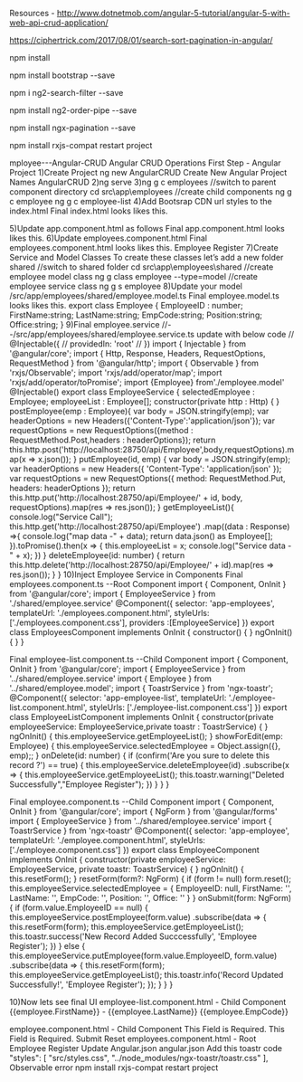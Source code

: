 Resources  - http://www.dotnetmob.com/angular-5-tutorial/angular-5-with-web-api-crud-application/

https://ciphertrick.com/2017/08/01/search-sort-pagination-in-angular/

npm install

npm install bootstrap --save

npm i ng2-search-filter --save

npm install ng2-order-pipe --save

npm install ngx-pagination --save
 
 
npm install rxjs-compat
restart project


mployee---Angular-CRUD
Angular CRUD Operations
First Step -
Angular Project
1)Create Project
ng new AngularCRUD Create New Angular Project Names AngularCRUD
2)ng serve
3)ng g c employees
//switch to parent component directory cd src\app\employees //create child components ng g c employee ng g c employee-list
4)Add Bootsrap CDN url styles to the index.html
Final index.html looks likes this.
<!doctype html>
<title>AngularCRUD</title> <script src="https://code.jquery.com/jquery-3.3.1.slim.min.js" integrity="sha384-q8i/X+965DzO0rT7abK41JStQIAqVgRVzpbzo5smXKp4YfRvH+8abtTE1Pi6jizo" crossorigin="anonymous"></script> <script src="https://cdnjs.cloudflare.com/ajax/libs/popper.js/1.14.3/umd/popper.min.js" integrity="sha384-ZMP7rVo3mIykV+2+9J3UJ46jBk0WLaUAdn689aCwoqbBJiSnjAK/l8WvCWPIPm49" crossorigin="anonymous"></script> <script src="https://stackpath.bootstrapcdn.com/bootstrap/4.1.3/js/bootstrap.min.js" integrity="sha384-ChfqqxuZUCnJSK3+MXmPNIyE6ZbWh2IMqE241rYiqJxyMiZ6OW/JmZQ5stwEULTy" crossorigin="anonymous"></script>
5)Update app.component.html as follows
Final app.component.html looks likes this.
6)Update employees.component.html
Final employees.component.html looks likes this.
Employee Register
7)Create Service and Model Classes
To create these classes let’s add a new folder shared
//switch to shared folder cd src\app\employees\shared //create employee model class ng g class employee --type=model //create employee service class ng g s employee
8)Update your model /src/app/employees/shared/employee.model.ts
Final employee.model.ts looks likes this. export class Employee { EmployeeID : number; FirstName:string; LastName:string; EmpCode:string; Position:string; Office:string; }
9)Final employee.service
//--/src/app/employees/shared/employee.service.ts update with below code
// @Injectable({ // providedIn: 'root' // }) import { Injectable } from '@angular/core'; import { Http, Response, Headers, RequestOptions, RequestMethod } from '@angular/http'; import { Observable } from 'rxjs/Observable'; import 'rxjs/add/operator/map'; import 'rxjs/add/operator/toPromise';
import {Employee} from'./employee.model'
@Injectable() export class EmployeeService { selectedEmployee : Employee; employeeList : Employee[]; constructor(private http : Http) { }
postEmployee(emp : Employee){ var body = JSON.stringify(emp); var headerOptions = new Headers({'Content-Type':'application/json'}); var requestOptions = new RequestOptions({method : RequestMethod.Post,headers : headerOptions}); return this.http.post('http://localhost:28750/api/Employee',body,requestOptions).map(x => x.json()); }
putEmployee(id, emp) { var body = JSON.stringify(emp); var headerOptions = new Headers({ 'Content-Type': 'application/json' }); var requestOptions = new RequestOptions({ method: RequestMethod.Put, headers: headerOptions }); return this.http.put('http://localhost:28750/api/Employee/' + id, body, requestOptions).map(res => res.json()); }
getEmployeeList(){ console.log("Service Call"); this.http.get('http://localhost:28750/api/Employee') .map((data : Response) =>{ console.log("map data -" + data); return data.json() as Employee[]; }).toPromise().then(x => { this.employeeList = x; console.log("Service data -" + x); }) }
deleteEmployee(id: number) { return this.http.delete('http://localhost:28750/api/Employee/' + id).map(res => res.json()); } }
10)Inject Employee Service in Components
Final employees.component.ts --Root Component
import { Component, OnInit } from '@angular/core'; import { EmployeeService } from './shared/employee.service' @Component({ selector: 'app-employees', templateUrl: './employees.component.html', styleUrls: ['./employees.component.css'], providers :[EmployeeService] }) export class EmployeesComponent implements OnInit {
constructor() { }
ngOnInit() { }
}

Final employee-list.component.ts --Child Component
import { Component, OnInit } from '@angular/core';
import { EmployeeService } from '../shared/employee.service' import { Employee } from '../shared/employee.model'; import { ToastrService } from 'ngx-toastr';
@Component({ selector: 'app-employee-list', templateUrl: './employee-list.component.html', styleUrls: ['./employee-list.component.css'] }) export class EmployeeListComponent implements OnInit {
constructor(private employeeService: EmployeeService,private toastr : ToastrService) { }
ngOnInit() { this.employeeService.getEmployeeList(); }
showForEdit(emp: Employee) { this.employeeService.selectedEmployee = Object.assign({}, emp);; }
onDelete(id: number) { if (confirm('Are you sure to delete this record ?') == true) { this.employeeService.deleteEmployee(id) .subscribe(x => { this.employeeService.getEmployeeList(); this.toastr.warning("Deleted Successfully","Employee Register"); }) } } }

Final employee.component.ts --Child Component
import { Component, OnInit } from '@angular/core'; import { NgForm } from '@angular/forms'
import { EmployeeService } from '../shared/employee.service' import { ToastrService } from 'ngx-toastr' @Component({ selector: 'app-employee', templateUrl: './employee.component.html', styleUrls: ['./employee.component.css'] }) export class EmployeeComponent implements OnInit {
constructor(private employeeService: EmployeeService, private toastr: ToastrService) { }
ngOnInit() { this.resetForm(); }
resetForm(form?: NgForm) { if (form != null) form.reset(); this.employeeService.selectedEmployee = { EmployeeID: null, FirstName: '', LastName: '', EmpCode: '', Position: '', Office: '' } }
onSubmit(form: NgForm) { if (form.value.EmployeeID == null) { this.employeeService.postEmployee(form.value) .subscribe(data => { this.resetForm(form); this.employeeService.getEmployeeList(); this.toastr.success('New Record Added Succcessfully', 'Employee Register'); }) } else { this.employeeService.putEmployee(form.value.EmployeeID, form.value) .subscribe(data => { this.resetForm(form); this.employeeService.getEmployeeList(); this.toastr.info('Record Updated Successfully!', 'Employee Register'); }); } } }

10)Now lets see final UI
employee-list.component.html - Child Component
{{employee.FirstName}} - {{employee.LastName}}
{{employee.EmpCode}}


employee.component.html - Child Component
This Field is Required.
This Field is Required.
Submit
Reset
employees.component.html - Root
Employee Register
Update Angular.json angular.json Add this toastr code
"styles": [ "src/styles.css", "../node_modules/ngx-toastr/toastr.css" ],
Observable error
npm install rxjs-compat
restart project



